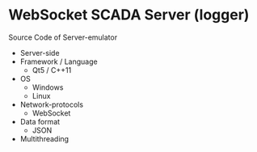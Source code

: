# WebSocket SCADA Server (logger)

Source Code of Server-emulator

- Server-side
- Framework / Language
  - Qt5 / C++11
- OS
  - Windows
  - Linux
- Network-protocols
  - WebSocket
- Data format
  - JSON
- Multithreading
